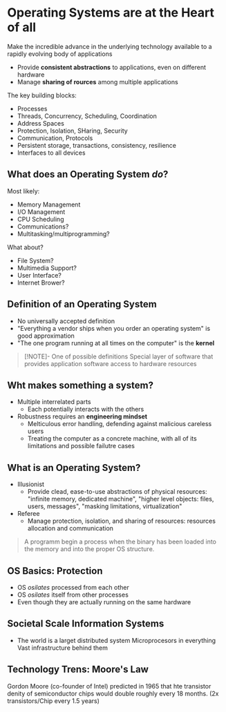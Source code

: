 # Operating Systems are at the Heart of all

Make the incredible advance in the underlying technology available to a rapidly evolving
body of applications

- Provide __consistent abstractions__ to applications, even on different hardware
- Manage __sharing of rources__ among multiple applications

The key building blocks:

- Processes
- Threads, Concurrency, Scheduling, Coordination
- Address Spaces
- Protection, Isolation, SHaring, Security
- Communication, Protocols
- Persistent storage, transactions, consistency, resilience
- Interfaces to all devices

## What does an Operating System _do_?

Most likely:

- Memory Management
- I/O Management
- CPU Scheduling
- Communications?
- Multitasking/multiprogramming?

What about?

- File System?
- Multimedia Support?
- User Interface?
- Internet Brower?

## Definition of an Operating System

- No universally accepted definition
- "Everything a vendor ships when you order an operating system" is good approximation
- "The one program running at all times on the computer" is the __kernel__

> [!NOTE]- One of possible definitions
> Special layer of software that provides application software access to hardware
> resources

## Wht makes something a __system__?

- Multiple interrelated parts
  - Each potentially interacts with the others
- Robustness requires an __engineering mindset__
  - Melticulous error handling, defending against malicious careless users
  - Treating the computer as a concrete machine, with all of its limitations and possible
    failutre cases

## What is an Operating System?

- Illusionist
  - Provide clead, ease-to-use abstractions of physical resources: "infinite memory,
  dedicated machine", "higher level objects: files, users, messages", "masking
  limitations, virtualization"
- Referee
  - Manage protection, isolation, and sharing of resources: resources allocation and
  communication

> A programm begin a process when the binary has been loaded into the memory and into the
> proper OS structure.

## OS Basics: Protection

- OS _osilates_ processed from each other
- OS _osilates_ itself from other processes
- Even though they are actually running on the same hardware

## Societal Scale Information Systems

- The world is a larget distributed system
  Microprocesors in everything
  Vast infrastructure behind them

## Technology Trens: Moore's Law

Gordon Moore (co-founder of Intel) predicted in 1965 that hte transistor denity of
semiconductor chips would double roughly every 18 months. (2x transistors/Chip every 1.5
years)
